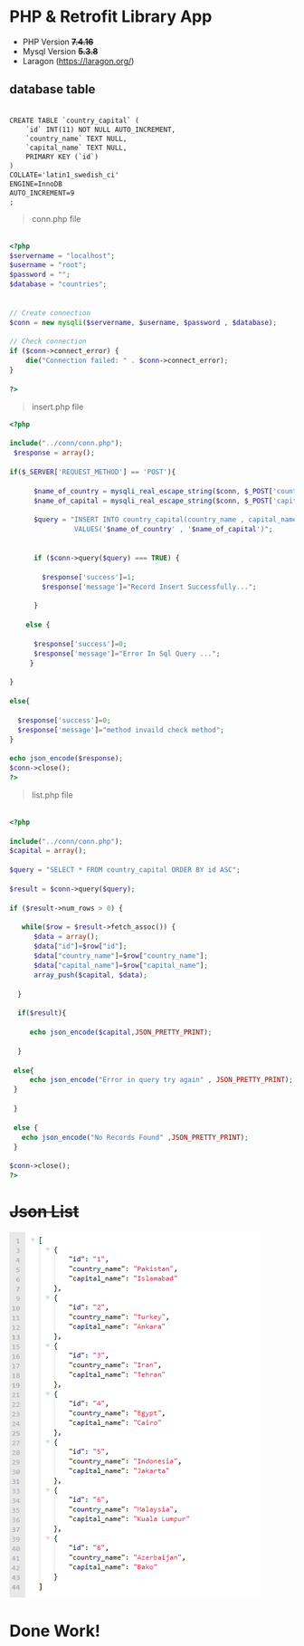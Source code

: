 # PHP & Retrofit Library App
 
- PHP Version ~~**7.4.16**~~
- Mysql Version ~~**5.3.8**~~
- Laragon (https://laragon.org/)

## database table

```mysql

CREATE TABLE `country_capital` (
	`id` INT(11) NOT NULL AUTO_INCREMENT,
	`country_name` TEXT NULL,
	`capital_name` TEXT NULL,
	PRIMARY KEY (`id`)
)
COLLATE='latin1_swedish_ci'
ENGINE=InnoDB
AUTO_INCREMENT=9
;

```

> conn.php file

```php

<?php
$servername = "localhost";
$username = "root";
$password = "";
$database = "countries";


// Create connection
$conn = new mysqli($servername, $username, $password , $database);

// Check connection
if ($conn->connect_error) {
    die("Connection failed: " . $conn->connect_error);
}

?>

```
> insert.php file

```php
<?php

include("../conn/conn.php");
 $response = array();

if($_SERVER['REQUEST_METHOD'] == 'POST'){

      $name_of_country = mysqli_real_escape_string($conn, $_POST['country_name']);
      $name_of_capital = mysqli_real_escape_string($conn, $_POST['capital_name']);

      $query = "INSERT INTO country_capital(country_name , capital_name)
                VALUES('$name_of_country' , '$name_of_capital')";


      if ($conn->query($query) === TRUE) {

        $response['success']=1;
        $response['message']="Record Insert Successfully...";

      }

    else {

      $response['success']=0;
      $response['message']="Error In Sql Query ...";
     }

}

else{

  $response['success']=0;
  $response['message']="method invaild check method";
}

echo json_encode($response);
$conn->close();
?>

```

> list.php file

```php

<?php

include("../conn/conn.php");
$capital = array();

$query = "SELECT * FROM country_capital ORDER BY id ASC";

$result = $conn->query($query);

if ($result->num_rows > 0) {

   while($row = $result->fetch_assoc()) {
      $data = array();
      $data["id"]=$row["id"];
      $data["country_name"]=$row["country_name"];
      $data["capital_name"]=$row["capital_name"];
      array_push($capital, $data);

  }

  if($result){

     echo json_encode($capital,JSON_PRETTY_PRINT);

  }

 else{
     echo json_encode("Error in query try again" , JSON_PRETTY_PRINT);
 }

 }

 else {
   echo json_encode("No Records Found" ,JSON_PRETTY_PRINT);
 }

$conn->close();
?>

```

# ~~Json List~~

<img src="https://github.com/skills28/retrofitApi/blob/main/json.PNG" title="JSON File">

# Done Work!
